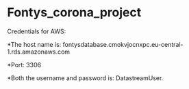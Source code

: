 # Fontys_corona_project

Credentials for AWS:

*The host name is: fontysdatabase.cmokvjocnxpc.eu-central-1.rds.amazonaws.com

*Port: 3306

*Both the username and password is: DatastreamUser.

